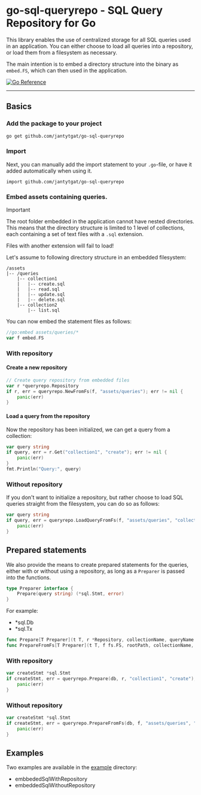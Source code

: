 # go-sql-queryrepo - SQL Query Repository for Go

This library enables the use of centralized storage for all SQL queries used in an application.
You can either choose to load all queries into a repository, or load them from a filesystem as necessary.

The main intention is to embed a directory structure into the binary as ```embed.FS```, which can then used in the
application.

[![Go Reference](https://pkg.go.dev/badge/github.com/jantytgat/go-sql-queryrepo.svg)](https://pkg.go.dev/github.com/jantytgat/go-sql-queryrepo)

---

## Basics

### Add the package to your project

```bash
go get github.com/jantytgat/go-sql-queryrepo
```

### Import
Next, you can manually add the import statement to your ```.go```-file, or have it added automatically when using it.

```text
import github.com/jantytgat/go-sql-queryrepo
```

### Embed assets containing queries.

> [!IMPORTANT]  
> The root folder embedded in the application cannot have nested directories.  
> This means that the directory structure is limited to 1 level of collections, each containing a set of text files with
> a ```.sql``` extension.
>
> Files with another extension will fail to load!

Let's assume to following directory structure in an embedded filesystem:

```
/assets
|-- /queries
    |-- collection1
    |   |-- create.sql
    |   |-- read.sql
    |   |-- update.sql
    |   |-- delete.sql
    |-- collection2
        |-- list.sql
```

You can now embed the statement files as follows:

```go
//go:embed assets/queries/*
var f embed.FS
```

### With repository

#### Create a new repository

```go
// Create query repository from embedded files
var r *queryrepo.Repository
if r, err = queryrepo.NewFromFs(f, "assets/queries"); err != nil {
    panic(err)
}
```

#### Load a query from the repository

Now the repository has been initialized, we can get a query from a collection:

```go
var query string
if query, err = r.Get("collection1", "create"); err != nil {
    panic(err)
}
fmt.Println("Query:", query)
```

### Without repository

If you don't want to initialize a repository, but rather choose to load SQL queries straight from the filesystem, you
can do so as follows:

```go
var query string
if query, err = queryrepo.LoadQueryFromFs(f, "assets/queries", "collection2", "list"); err != nil {
    panic(err)
}
```

## Prepared statements

We also provide the means to create prepared statements for the queries, either with or without using a repository, as
long as a ```Preparer``` is passed into the functions.

```go
type Preparer interface {
	Prepare(query string) (*sql.Stmt, error)
}
```
For example:

- *sql.Db
- *sql.Tx

```go
func Prepare[T Preparer](t T, r *Repository, collectionName, queryName string) (*sql.Stmt, error) {}
func PrepareFromFs[T Preparer](t T, f fs.FS, rootPath, collectionName, queryName string) (*sql.Stmt, error) {}
```

### With repository

```go
var createStmt *sql.Stmt
if createStmt, err = queryrepo.Prepare(db, r, "collection1", "create"); err != nil {
    panic(err)
}
```

### Without repository

```go
var createStmt *sql.Stmt
if createStmt, err = queryrepo.PrepareFromFs(db, f, "assets/queries", "collection1", "create"); err != nil {
    panic(err)
}
```

## Examples
Two examples are available in the [example](https://github.com/jantytgat/go-sql-queryrepo/tree/main/example) directory:
- embbededSqlWithRepository
- embeddedSqlWithoutRepository

